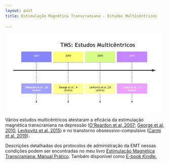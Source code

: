 ```yaml
---
layout: post
title: Estimulação Magnética Transcraniana - Estudos Multicêntricos

---
```

![ ](/images/timeline_multicentricos.png)

Vários estudos multicêntricos atestaram a eficácia da estimulação magnética transcraniana na depressão ([O'Reardon et al, 2007](https://www.sciencedirect.com/science/article/abs/pii/S0006322307001461); [George et al, 2010](https://jamanetwork.com/journals/jamapsychiatry/fullarticle/210744), [Levkovitz et al, 2015](https://onlinelibrary.wiley.com/doi/full/10.1002/wps.20199)) e no transtorno obssessivo-compulsivo ([Carmi et al, 2019](https://psychiatryonline.org/doi/full/10.1176/appi.ajp.2019.18101180)).

Descrições detalhadas dos protocolos de administração da EMT nessas condições podem ser encontradas no  meu livro [Estimulação Magnética Transcraniana: Manual Prático](https://clubedeautores.com.br/livro/estimulacao-magnetica-transcraniana-2). Também disponível como [E-book Kindle.](https://www.amazon.com.br/Estimula%C3%A7%C3%A3o-Magn%C3%A9tica-Transcraniana-Neuromodula%C3%A7%C3%A3o-N%C3%A3o-Invasiva-ebook/dp/B0B5NNJKDY/ref=sr_1_2?crid=180TQVG584GF9&dib=eyJ2IjoiMSJ9.GVVwGP1oIeG8I2lcMkFtYj3ViqA3D6m07glepxmUh6ytr0pjZaFgc85zU0d0mgj4VtkRD-fKyvjv7kKxQkpqnOcTT1sj4jb5LFkibK3zdxA2-cRQngba9JM-z4P6ke_Yh7bsLjmmG7lj0ZWX38kIYScpyKvI3FZMME611BD0JiFPvKT1Hmag4-8Klm_OKbCbgAYWPCScCCjkiuPyyOjcMFo3-GsMSJVL3rrQmy1RGhHfLDSViu_FITMMhaM8LAK0lp9wDvLChKXRZVRayZFvbzgPWfThleY-Cfeml8vSSuA.JzK2fRN13D0RLhrs1yZ4NlvdAIo9dFy4fHcRrQ3io1g&dib_tag=se&keywords=estimula%C3%A7%C3%A3o+magn%C3%A9tica+transcraniana&qid=1732697956&sprefix=estimula%C3%A7%C3%A3o+ma%2Caps%2C213&sr=8-2)





